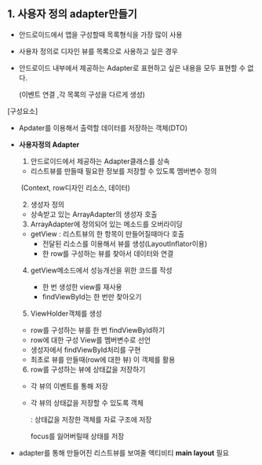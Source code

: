 ## 1. 사용자 정의 adapter만들기

   - 안드로이드에서 앱을 구성할때 목록형식을 가장 많이 사용

   - 사용자 정의로 디자인 뷰를 목록으로 사용하고 싶은 경우

   - 안드로이드 내부에서 제공하는 Adapter로 표현하고 싶은 내용을 모두 표현할 수 없다. 

     (이벤트 연결 ,각 목록의 구성을 다르게 생성)



[구성요소]

* Apdater를 이용해서 출력할 데이터를 저장하는 객체(DTO)

* **사용자정의 Adapter**

  1) 안드로이드에서 제공하는 Adapter클래스를 상속

  - 리스트뷰를 만들때 필요한 정보를 저장할 수 있도록 멤버변수 정의

  ​        (Context, row디자인 리소스, 데이터)

  2) 생성자 정의

  * 상속받고 있는 ArrayAdapter의 생성자 호출

  3)  ArrayAdapter에 정의되어 있는 메소드를 오버라이딩

  - getView : 리스트뷰의 한 항목이 만들어질때마다 호출
    - 전달된 리소스를 이용해서 뷰를 생성(LayoutInflator이용)
    - 한 row를 구성하는 뷰를 찾아서 데이터와 연결

  4) getView메소드에서 성능개선을 위한 코드를 작성

  	 * 한 번 생성한 view를 재사용
  	 * findViewById는 한 번만 찾아오기

  5) ViewHolder객체를 생성

  	* row를 구성하는 뷰를 한 번 findViewById하기
  	* row에 대한 구성 View를 멤버변수로 선언
  	* 생성자에서 findViewById처리를 구현
  	* 최초로 뷰를 만들때(row에 대한 뷰) 이 객체를 활용

  6) row를 구성하는 뷰에 상태값을 저장하기

  - 각 뷰의 이벤트를 통해 저장

  - 각 뷰의 상태값을 저장할 수 있도록 객체

     : 상태값을 저장한 객체를 자료 구조에 저장

       focus를 잃어버릴때 상태를 저장

  

* adapter를 통해 만들어진 리스트뷰를 보여줄 액티비티 **main layout** 필요

  

